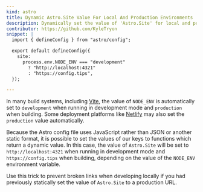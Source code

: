 ```yaml
---
kind: astro
title: Dynamic Astro.Site Value For Local And Production Environments
description: Dynamically set the value of 'Astro.Site' for local and production environments. No more broken links!
contributor: https://github.com/KyleTryon
snippet: |
  import { defineConfig } from "astro/config";

  export default defineConfig({
    site:
      process.env.NODE_ENV === "development"
        ? "http://localhost:4321"
        : "https://config.tips",
  });

---
```


In many build systems, including [Vite](https://vitejs.dev/), the value of `NODE_ENV` is automatically set to `development` when running in development mode and `production` when building. Some deployment platforms like [Netlify](https://www.netlify.com/) may also set the `production` value automatically.

Because the Astro config file uses JavaScript rather than JSON or another static format, it is possible to set the values of our keys to functions which return a dynamic value. In this case, the value of `Astro.Site` will be set to `http://localhost:4321` when running in development mode and `https://config.tips` when building, depending on the value of the `NODE_ENV` environment variable.

Use this trick to prevent broken links when developing locally if you had previously statically set the value of `Astro.Site` to a production URL.